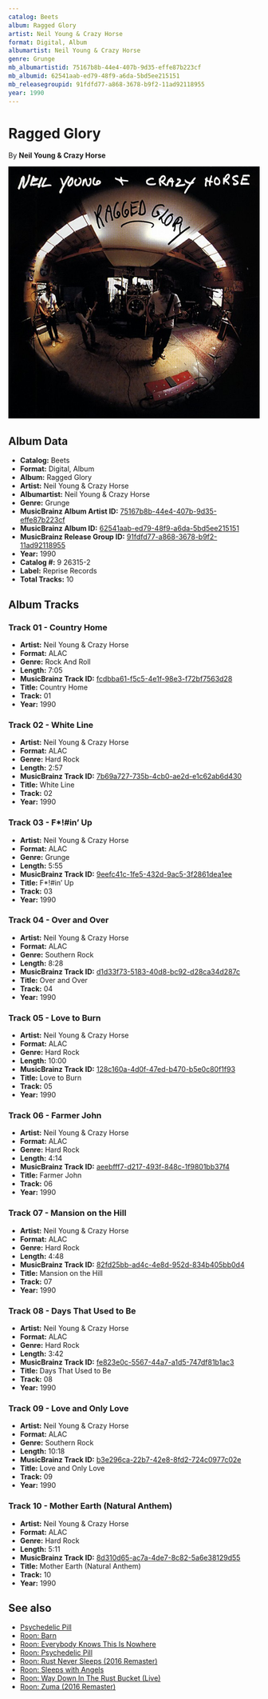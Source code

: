 ```yaml
---
catalog: Beets
album: Ragged Glory
artist: Neil Young & Crazy Horse
format: Digital, Album
albumartist: Neil Young & Crazy Horse
genre: Grunge
mb_albumartistid: 75167b8b-44e4-407b-9d35-effe87b223cf
mb_albumid: 62541aab-ed79-48f9-a6da-5bd5ee215151
mb_releasegroupid: 91fdfd77-a868-3678-b9f2-11ad92118955
year: 1990
---
```


# Ragged Glory

By **Neil Young & Crazy Horse**

![](../../assets/beetscovers/Neil_Young_and_Crazy_Horse-Ragged_Glory.jpg)

## Album Data

- **Catalog:** Beets
- **Format:** Digital, Album
- **Album:** Ragged Glory
- **Artist:** Neil Young & Crazy Horse
- **Albumartist:** Neil Young & Crazy Horse
- **Genre:** Grunge
- **MusicBrainz Album Artist ID:** [75167b8b-44e4-407b-9d35-effe87b223cf](https://musicbrainz.org/artist/75167b8b-44e4-407b-9d35-effe87b223cf)
- **MusicBrainz Album ID:** [62541aab-ed79-48f9-a6da-5bd5ee215151](https://musicbrainz.org/release/62541aab-ed79-48f9-a6da-5bd5ee215151)
- **MusicBrainz Release Group ID:** [91fdfd77-a868-3678-b9f2-11ad92118955](https://musicbrainz.org/release-group/91fdfd77-a868-3678-b9f2-11ad92118955)
- **Year:** 1990
- **Catalog #:** 9 26315-2
- **Label:** Reprise Records
- **Total Tracks:** 10

## Album Tracks

### Track 01 - Country Home

- **Artist:** Neil Young & Crazy Horse
- **Format:** ALAC
- **Genre:** Rock And Roll
- **Length:** 7:05
- **MusicBrainz Track ID:** [fcdbba61-f5c5-4e1f-98e3-f72bf7563d28](https://musicbrainz.org/recording/fcdbba61-f5c5-4e1f-98e3-f72bf7563d28)
- **Title:** Country Home
- **Track:** 01
- **Year:** 1990

### Track 02 - White Line

- **Artist:** Neil Young & Crazy Horse
- **Format:** ALAC
- **Genre:** Hard Rock
- **Length:** 2:57
- **MusicBrainz Track ID:** [7b69a727-735b-4cb0-ae2d-e1c62ab6d430](https://musicbrainz.org/recording/7b69a727-735b-4cb0-ae2d-e1c62ab6d430)
- **Title:** White Line
- **Track:** 02
- **Year:** 1990

### Track 03 - F*!#in’ Up

- **Artist:** Neil Young & Crazy Horse
- **Format:** ALAC
- **Genre:** Grunge
- **Length:** 5:55
- **MusicBrainz Track ID:** [9eefc41c-1fe5-432d-9ac5-3f2861dea1ee](https://musicbrainz.org/recording/9eefc41c-1fe5-432d-9ac5-3f2861dea1ee)
- **Title:** F*!#in’ Up
- **Track:** 03
- **Year:** 1990

### Track 04 - Over and Over

- **Artist:** Neil Young & Crazy Horse
- **Format:** ALAC
- **Genre:** Southern Rock
- **Length:** 8:28
- **MusicBrainz Track ID:** [d1d33f73-5183-40d8-bc92-d28ca34d287c](https://musicbrainz.org/recording/d1d33f73-5183-40d8-bc92-d28ca34d287c)
- **Title:** Over and Over
- **Track:** 04
- **Year:** 1990

### Track 05 - Love to Burn

- **Artist:** Neil Young & Crazy Horse
- **Format:** ALAC
- **Genre:** Hard Rock
- **Length:** 10:00
- **MusicBrainz Track ID:** [128c160a-4d0f-47ed-b470-b5e0c80f1f93](https://musicbrainz.org/recording/128c160a-4d0f-47ed-b470-b5e0c80f1f93)
- **Title:** Love to Burn
- **Track:** 05
- **Year:** 1990

### Track 06 - Farmer John

- **Artist:** Neil Young & Crazy Horse
- **Format:** ALAC
- **Genre:** Hard Rock
- **Length:** 4:14
- **MusicBrainz Track ID:** [aeebfff7-d217-493f-848c-1f9801bb37f4](https://musicbrainz.org/recording/aeebfff7-d217-493f-848c-1f9801bb37f4)
- **Title:** Farmer John
- **Track:** 06
- **Year:** 1990

### Track 07 - Mansion on the Hill

- **Artist:** Neil Young & Crazy Horse
- **Format:** ALAC
- **Genre:** Hard Rock
- **Length:** 4:48
- **MusicBrainz Track ID:** [82fd25bb-ad4c-4e8d-952d-834b405bb0d4](https://musicbrainz.org/recording/82fd25bb-ad4c-4e8d-952d-834b405bb0d4)
- **Title:** Mansion on the Hill
- **Track:** 07
- **Year:** 1990

### Track 08 - Days That Used to Be

- **Artist:** Neil Young & Crazy Horse
- **Format:** ALAC
- **Genre:** Hard Rock
- **Length:** 3:42
- **MusicBrainz Track ID:** [fe823e0c-5567-44a7-a1d5-747df81b1ac3](https://musicbrainz.org/recording/fe823e0c-5567-44a7-a1d5-747df81b1ac3)
- **Title:** Days That Used to Be
- **Track:** 08
- **Year:** 1990

### Track 09 - Love and Only Love

- **Artist:** Neil Young & Crazy Horse
- **Format:** ALAC
- **Genre:** Southern Rock
- **Length:** 10:18
- **MusicBrainz Track ID:** [b3e296ca-22b7-42e8-8fd2-724c0977c02e](https://musicbrainz.org/recording/b3e296ca-22b7-42e8-8fd2-724c0977c02e)
- **Title:** Love and Only Love
- **Track:** 09
- **Year:** 1990

### Track 10 - Mother Earth (Natural Anthem)

- **Artist:** Neil Young & Crazy Horse
- **Format:** ALAC
- **Genre:** Hard Rock
- **Length:** 5:11
- **MusicBrainz Track ID:** [8d310d65-ac7a-4de7-8c82-5a6e38129d55](https://musicbrainz.org/recording/8d310d65-ac7a-4de7-8c82-5a6e38129d55)
- **Title:** Mother Earth (Natural Anthem)
- **Track:** 10
- **Year:** 1990


## See also

- [Psychedelic Pill](Psychedelic_Pill.md)
- [Roon: Barn](../../Roon/Neil_Young_and_Crazy_Horse/Barn.md)
- [Roon: Everybody Knows This Is Nowhere](../../Roon/Neil_Young_and_Crazy_Horse/Everybody_Knows_This_Is_Nowhere.md)
- [Roon: Psychedelic Pill](../../Roon/Neil_Young_and_Crazy_Horse/Psychedelic_Pill.md)
- [Roon: Rust Never Sleeps (2016 Remaster)](../../Roon/Neil_Young_and_Crazy_Horse/Rust_Never_Sleeps_2016_Remaster.md)
- [Roon: Sleeps with Angels](../../Roon/Neil_Young_and_Crazy_Horse/Sleeps_with_Angels.md)
- [Roon: Way Down In The Rust Bucket (Live)](../../Roon/Neil_Young_and_Crazy_Horse/Way_Down_In_The_Rust_Bucket_Live.md)
- [Roon: Zuma (2016 Remaster)](../../Roon/Neil_Young_and_Crazy_Horse/Zuma_2016_Remaster.md)
